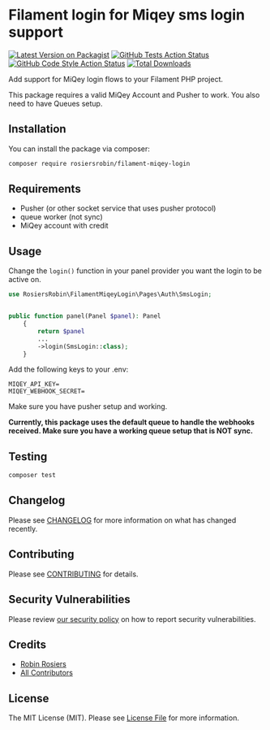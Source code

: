 # Filament login for Miqey sms login support

[![Latest Version on Packagist](https://img.shields.io/packagist/v/rosiersrobin/filament-miqey-login.svg?style=flat-square)](https://packagist.org/packages/rosiersrobin/filament-miqey-login)
[![GitHub Tests Action Status](https://img.shields.io/github/actions/workflow/status/rosiersrobin/filament-miqey-login/run-tests.yml?branch=main&label=tests&style=flat-square)](https://github.com/rosiersrobin/filament-miqey-login/actions?query=workflow%3Arun-tests+branch%3Amain)
[![GitHub Code Style Action Status](https://img.shields.io/github/actions/workflow/status/rosiersrobin/filament-miqey-login/fix-php-code-styling.yml?branch=main&label=code%20style&style=flat-square)](https://github.com/rosiersrobin/filament-miqey-login/actions?query=workflow%3A"Fix+PHP+code+styling"+branch%3Amain)
[![Total Downloads](https://img.shields.io/packagist/dt/rosiersrobin/filament-miqey-login.svg?style=flat-square)](https://packagist.org/packages/rosiersrobin/filament-miqey-login)


Add support for MiQey login flows to your Filament PHP project.

This package requires a valid MiQey Account and Pusher to work.
You also need to have Queues setup.

## Installation

You can install the package via composer:

```bash
composer require rosiersrobin/filament-miqey-login
```

## Requirements

- Pusher (or other socket service that uses pusher protocol)
- queue worker (not sync)
- MiQey account with credit

## Usage

Change the `login()` function in your panel provider you want the login to be active on.

```php
use RosiersRobin\FilamentMiqeyLogin\Pages\Auth\SmsLogin;


public function panel(Panel $panel): Panel
    {
        return $panel
        ...
        ->login(SmsLogin::class);
    }
```

Add the following keys to your .env:

```
MIQEY_API_KEY=
MIQEY_WEBHOOK_SECRET=
```

Make sure you have pusher setup and working.

**Currently, this package uses the default queue to handle the webhooks received. Make sure you have a working queue setup that is NOT sync.**

## Testing

```bash
composer test
```

## Changelog

Please see [CHANGELOG](CHANGELOG.md) for more information on what has changed recently.

## Contributing

Please see [CONTRIBUTING](.github/CONTRIBUTING.md) for details.

## Security Vulnerabilities

Please review [our security policy](../../security/policy) on how to report security vulnerabilities.

## Credits

- [Robin Rosiers](https://github.com/RosiersRobin)
- [All Contributors](../../contributors)

## License

The MIT License (MIT). Please see [License File](LICENSE.md) for more information.
